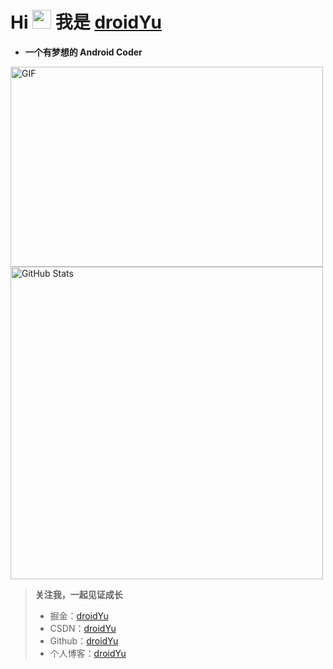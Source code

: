 # Hi <img src="https://media.giphy.com/media/hvRJCLFzcasrR4ia7z/giphy.gif" width="30px"> 我是 [**droidYu**](https://droidyu.github.io/) 
* **一个有梦想的 Android Coder**
<img  alt="GIF" src="https://wkphoto.cdn.bcebos.com/3c6d55fbb2fb4316a0fa151930a4462308f7d3e8.jpg" width="500" height="320" />
<img width="500px"  alt="GitHub Stats" src="https://github-readme-stats.vercel.app/api?username=droidYu&count_private=true&show_icons=true&bg_color=60,904e95,2196e3&theme=codeSTACKr"/>

>**关注我，一起见证成长**
> * 掘金：[droidYu](https://juejin.cn/user/2365804752143256)
> * CSDN：[droidYu](https://blog.csdn.net/u010444082)
> * Github：[droidYu](https://github.com/droidYu)
> * 个人博客：[droidYu](https://droidyu.github.io/)
